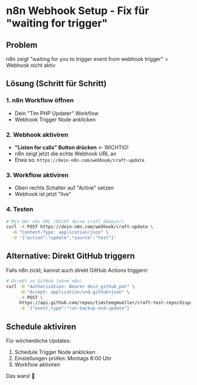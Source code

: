 # n8n Webhook Setup - Fix für "waiting for trigger" 

## Problem
n8n zeigt "waiting for you to trigger event from webhook trigger" = Webhook nicht aktiv

## Lösung (Schritt für Schritt)

### 1. n8n Workflow öffnen
- Dein "Tim PHP Updater" Workflow
- Webhook Trigger Node anklicken

### 2. Webhook aktiviren  
- **"Listen for calls" Button drücken** ← WICHTIG!
- n8n zeigt jetzt die echte Webhook URL an
- Etwa so: `https://dein-n8n.com/webhook/craft-update`

### 3. Workflow aktiviren
- Oben rechts Schalter auf "Active" setzen
- Webhook ist jetzt "live"

### 4. Testen
```bash
# Mit der n8n URL (NICHT deine craft domain!)
curl -X POST https://dein-n8n.com/webhook/craft-update \
  -H "Content-Type: application/json" \
  -d '{"action":"update","source":"test"}'
```

## Alternative: Direkt GitHub triggern

Falls n8n zickt, kannst auch direkt GitHub Actions triggern:

```bash
# Direkt zu GitHub (ohne n8n)
curl -H "Authorization: Bearer dein_github_pat" \
     -H "Accept: application/vnd.github+json" \
     -X POST \
     https://api.github.com/repos/timsteegmueller/craft-test-repo/dispatches \
     -d '{"event_type":"run-backup-und-update"}'
```

## Schedule aktiviren

Für wöchentliche Updates:
1. Schedule Trigger Node anklicken
2. Einstellungen prüfen: Montags 6:00 Uhr  
3. Workflow aktiviren

Das wars! 🎉
